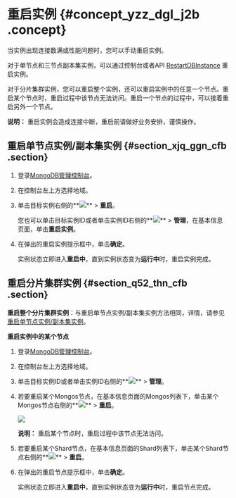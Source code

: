 # 重启实例 {#concept_yzz_dgl_j2b .concept}

当实例出现连接数满或性能问题时，您可以手动重启实例。

对于单节点和三节点副本集实例，可以通过控制台或者API [RestartDBInstance](../../../../intl.zh-CN/API参考/API参考/实例管理/RestartDBInstance.md#) 重启实例。

对于分片集群实例，您可以重启整个实例，还可以重启实例中的任意一个节点。重启某个节点时，重启过程中该节点无法访问。重启一个节点的过程中，可以接着重启另外一个节点。

**说明：** 重启实例会造成连接中断，重启前请做好业务安排，谨慎操作。

## 重启单节点实例/副本集实例 {#section_xjq_ggn_cfb .section}

1.  登录[MongoDB管理控制台](https://mongodb.console.aliyun.com/#/mongodb/list)。
2.  在控制台左上方选择地域。
3.  单击目标实例右侧的**![](http://static-aliyun-doc.oss-cn-hangzhou.aliyuncs.com/assets/img/6709/154149761011718_zh-CN.png)** \> **重启**。

    您也可以单击目标实例ID或者单击实例ID右侧的**![](http://static-aliyun-doc.oss-cn-hangzhou.aliyuncs.com/assets/img/6709/154149761011718_zh-CN.png)** \> **管理**，在基本信息页面，单击**重启实例**。

4.  在弹出的重启实例提示框中，单击**确定**。

    实例状态立即进入**重启中**，直到实例状态变为**运行中**时，重启实例完成。


## 重启分片集群实例 {#section_q52_thn_cfb .section}

**重启整个分片集群实例**：与重启单节点实例/副本集实例方法相同，详情，请参见[重启单节点实例/副本集实例](#section_xjq_ggn_cfb)。

**重启实例中的某个节点**

1.  登录[MongoDB管理控制台](https://mongodb.console.aliyun.com/#/mongodb/list)。
2.  在控制台左上方选择地域。
3.  单击目标实例ID或者单击实例ID右侧的**![](http://static-aliyun-doc.oss-cn-hangzhou.aliyuncs.com/assets/img/6709/154149761011718_zh-CN.png)** \> **管理**。
4.  若要重启某个Mongos节点，在基本信息页面的Mongos列表下，单击某个Mongos节点右侧的**![](http://static-aliyun-doc.oss-cn-hangzhou.aliyuncs.com/assets/img/6709/154149761011718_zh-CN.png)** \> **重启**。

    ![](http://static-aliyun-doc.oss-cn-hangzhou.aliyuncs.com/assets/img/6709/154149761011719_zh-CN.png)

    **说明：** 重启某个节点时，重启过程中该节点无法访问。

5.  若要重启某个Shard节点，在基本信息页面的Shard列表下，单击某个Shard节点右侧的**![](http://static-aliyun-doc.oss-cn-hangzhou.aliyuncs.com/assets/img/6709/154149761011718_zh-CN.png)** \> **重启**。
6.  在弹出的重启节点提示框中，单击**确定**。

    实例状态立即进入**重启中**，直到实例状态变为**运行中**时，重启节点完成。


